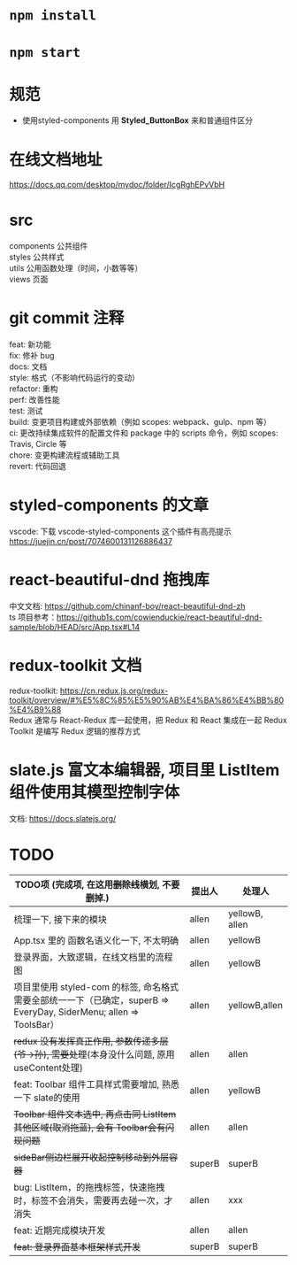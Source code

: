 # `npm install`

# `npm start`

# 规范
- 使用styled-components 用 **Styled_ButtonBox** 来和普通组件区分

# 在线文档地址
https://docs.qq.com/desktop/mydoc/folder/IcgRghEPvVbH

# src
components 公共组件\
styles 公共样式\
utils 公用函数处理（时间，小数等等）\
views 页面

# git commit 注释

feat: 新功能\
fix: 修补 bug\
docs: 文档\
style: 格式（不影响代码运行的变动）\
refactor: 重构 \
perf: 改善性能 \
test: 测试 \
build: 变更项目构建或外部依赖（例如 scopes: webpack、gulp、npm 等）\
ci: 更改持续集成软件的配置文件和 package 中的 scripts 命令，例如 scopes: Travis, Circle 等 \
chore: 变更构建流程或辅助工具 \
revert: 代码回退

# styled-components 的文章

vscode: 下载 vscode-styled-components 这个插件有高亮提示\
https://juejin.cn/post/7074600131126886437

# react-beautiful-dnd 拖拽库

中文文档: https://github.com/chinanf-boy/react-beautiful-dnd-zh \
ts 项目参考：https://github1s.com/cowienduckie/react-beautiful-dnd-sample/blob/HEAD/src/App.tsx#L14

# redux-toolkit 文档
redux-toolkit: https://cn.redux.js.org/redux-toolkit/overview/#%E5%8C%85%E5%90%AB%E4%BA%86%E4%BB%80%E4%B9%88 \
Redux 通常与 React-Redux 库一起使用，把 Redux 和 React 集成在一起
Redux Toolkit 是编写 Redux 逻辑的推荐方式

# slate.js 富文本编辑器, 项目里 ListItem 组件使用其模型控制字体

文档: https://docs.slatejs.org/

# TODO

|  TODO项 (完成项, 在这用~~删除线~~横划, 不要删掉.)  | 提出人  | 处理人 |
|  ----  | ----  | ---- |
| 梳理一下, 接下来的模块  | allen | yellowB, allen |
| App.tsx 里的 函数名语义化一下, 不太明确  | allen | yellowB |
| 登录界面，大致逻辑，在线文档里的流程图 | allen | yellowB |
| 项目里使用 styled-com 的标签, 命名格式需要全部统一一下（已确定，superB => EveryDay, SiderMenu; allen => ToolsBar） | allen | yellowB,allen |
| ~~redux 没有发挥真正作用, 参数传递多层(爷->孙), 需要处理~~(本身没什么问题, 原用useContent处理)  | allen | allen |
| feat: Toolbar 组件工具样式需要增加, 熟悉一下 slate的使用  | allen | yellowB |
| ~~Toolbar 组件文本选中, 再点击同 ListItem其他区域(取消拖蓝), 会有 Toolbar会有闪现问题~~  | allen | allen |
| ~~sideBar侧边栏展开收起控制移动到外层容器~~  | superB | superB |
| bug: ListItem，的拖拽标签，快速拖拽时，标签不会消失，需要再去碰一次，才消失  | allen | xxx |
| feat: 近期完成模块开发 | allen | allen |
| ~~feat: 登录界面基本框架样式开发~~ | superB | superB |
